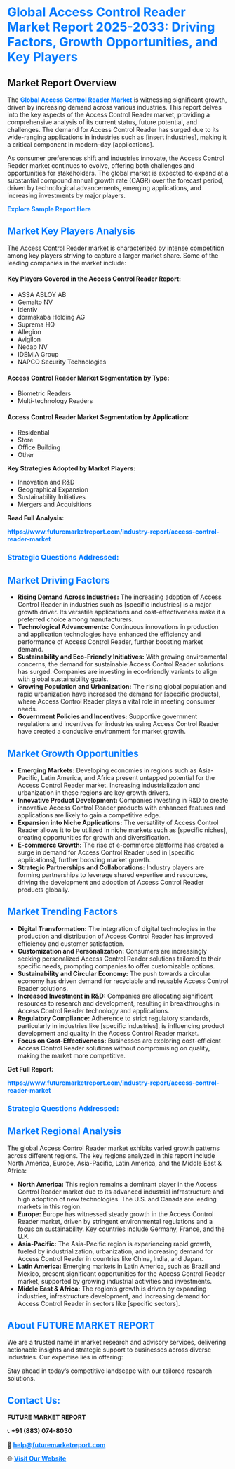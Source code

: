 <h1 style="color: #007BFF;">Global Access Control Reader Market Report 2025-2033: Driving Factors, Growth Opportunities, and Key Players</h1>

<section id="overview">
<h2>Market Report Overview</h2>
<p>The <a href="https://www.futuremarketreport.com/industry-report/access-control-reader-market" style="color: #007BFF; text-decoration: none;"><strong>Global Access Control Reader Market</strong></a> is witnessing significant growth, driven by increasing demand across various industries. This report delves into the key aspects of the Access Control Reader market, providing a comprehensive analysis of its current status, future potential, and challenges. The demand for Access Control Reader has surged due to its wide-ranging applications in industries such as [insert industries], making it a critical component in modern-day [applications].</p>
<p>As consumer preferences shift and industries innovate, the Access Control Reader market continues to evolve, offering both challenges and opportunities for stakeholders. The global market is expected to expand at a substantial compound annual growth rate (CAGR) over the forecast period, driven by technological advancements, emerging applications, and increasing investments by major players.</p>
</section>

<section id="overview">
<p><a href="https://www.futuremarketreport.com/request-sample/reportId=115626" style="color: #007BFF; text-decoration: none;"><strong>Explore Sample Report Here</strong></a></p>
</section>

<section id="key-players">
<h2 style="color: #007BFF;">Market Key Players Analysis</h2>
<p>The Access Control Reader market is characterized by intense competition among key players striving to capture a larger market share. Some of the leading companies in the market include:</p>
<h4>Key Players Covered in the Access Control Reader Report:</h4>
<ul><li>ASSA ABLOY AB</li><li>Gemalto NV</li><li>Identiv</li><li>dormakaba Holding AG</li><li>Suprema HQ</li><li>Allegion</li><li>Avigilon</li><li>Nedap NV</li><li>IDEMIA Group</li><li>NAPCO Security Technologies</li></ul>
<h4>Access Control Reader Market Segmentation by Type:</h4>
<ul><li>Biometric Readers</li><li>Multi-technology Readers</li></ul>

<h4>Access Control Reader Market Segmentation by Application:</h4>
<ul><li>Residential</li><li>Store</li><li>Office Building</li><li>Other</li></ul>
<p><strong>Key Strategies Adopted by Market Players:</strong></p>
<ul>
<li>Innovation and R&D</li>
<li>Geographical Expansion</li>
<li>Sustainability Initiatives</li>
<li>Mergers and Acquisitions</li>
</ul>
</section>

<section>
<p><strong>Read Full Analysis: </strong></p><a href="https://www.futuremarketreport.com/industry-report/access-control-reader-market" style="color: #007BFF; text-decoration: none;"><strong>https://www.futuremarketreport.com/industry-report/access-control-reader-market</strong></a>
<h3 style="color: #007BFF;">Strategic Questions Addressed:</h3>
</section>

<section id="driving-factors">
<h2 style="color: #007BFF;">Market Driving Factors</h2>
<ul>
<li><strong>Rising Demand Across Industries:</strong> The increasing adoption of Access Control Reader in industries such as [specific industries] is a major growth driver. Its versatile applications and cost-effectiveness make it a preferred choice among manufacturers.</li>
<li><strong>Technological Advancements:</strong> Continuous innovations in production and application technologies have enhanced the efficiency and performance of Access Control Reader, further boosting market demand.</li>
<li><strong>Sustainability and Eco-Friendly Initiatives:</strong> With growing environmental concerns, the demand for sustainable Access Control Reader solutions has surged. Companies are investing in eco-friendly variants to align with global sustainability goals.</li>
<li><strong>Growing Population and Urbanization:</strong> The rising global population and rapid urbanization have increased the demand for [specific products], where Access Control Reader plays a vital role in meeting consumer needs.</li>
<li><strong>Government Policies and Incentives:</strong> Supportive government regulations and incentives for industries using Access Control Reader have created a conducive environment for market growth.</li>
</ul>
</section>

<section id="growth-opportunities">
<h2 style="color: #007BFF;">Market Growth Opportunities</h2>
<ul>
<li><strong>Emerging Markets:</strong> Developing economies in regions such as Asia-Pacific, Latin America, and Africa present untapped potential for the Access Control Reader market. Increasing industrialization and urbanization in these regions are key growth drivers.</li>
<li><strong>Innovative Product Development:</strong> Companies investing in R&D to create innovative Access Control Reader products with enhanced features and applications are likely to gain a competitive edge.</li>
<li><strong>Expansion into Niche Applications:</strong> The versatility of Access Control Reader allows it to be utilized in niche markets such as [specific niches], creating opportunities for growth and diversification.</li>
<li><strong>E-commerce Growth:</strong> The rise of e-commerce platforms has created a surge in demand for Access Control Reader used in [specific applications], further boosting market growth.</li>
<li><strong>Strategic Partnerships and Collaborations:</strong> Industry players are forming partnerships to leverage shared expertise and resources, driving the development and adoption of Access Control Reader products globally.</li>
</ul>
</section>

<section id="trending-factors">
<h2 style="color: #007BFF;">Market Trending Factors</h2>
<ul>
<li><strong>Digital Transformation:</strong> The integration of digital technologies in the production and distribution of Access Control Reader has improved efficiency and customer satisfaction.</li>
<li><strong>Customization and Personalization:</strong> Consumers are increasingly seeking personalized Access Control Reader solutions tailored to their specific needs, prompting companies to offer customizable options.</li>
<li><strong>Sustainability and Circular Economy:</strong> The push towards a circular economy has driven demand for recyclable and reusable Access Control Reader solutions.</li>
<li><strong>Increased Investment in R&D:</strong> Companies are allocating significant resources to research and development, resulting in breakthroughs in Access Control Reader technology and applications.</li>
<li><strong>Regulatory Compliance:</strong> Adherence to strict regulatory standards, particularly in industries like [specific industries], is influencing product development and quality in the Access Control Reader market.</li>
<li><strong>Focus on Cost-Effectiveness:</strong> Businesses are exploring cost-efficient Access Control Reader solutions without compromising on quality, making the market more competitive.</li>
</ul>
</section>

<section>
<p><strong>Get Full Report: </strong></p><a href="https://www.futuremarketreport.com/industry-report/access-control-reader-market" style="color: #007BFF; text-decoration: none;"><strong>https://www.futuremarketreport.com/industry-report/access-control-reader-market</strong></a>
<h3 style="color: #007BFF;">Strategic Questions Addressed:</h3>
</section>


<section id="regional-analysis">
<h2 style="color: #007BFF;">Market Regional Analysis</h2>
<p>The global Access Control Reader market exhibits varied growth patterns across different regions. The key regions analyzed in this report include North America, Europe, Asia-Pacific, Latin America, and the Middle East & Africa:</p>
<ul>
<li><strong>North America:</strong> This region remains a dominant player in the Access Control Reader market due to its advanced industrial infrastructure and high adoption of new technologies. The U.S. and Canada are leading markets in this region.</li>
<li><strong>Europe:</strong> Europe has witnessed steady growth in the Access Control Reader market, driven by stringent environmental regulations and a focus on sustainability. Key countries include Germany, France, and the U.K.</li>
<li><strong>Asia-Pacific:</strong> The Asia-Pacific region is experiencing rapid growth, fueled by industrialization, urbanization, and increasing demand for Access Control Reader in countries like China, India, and Japan.</li>
<li><strong>Latin America:</strong> Emerging markets in Latin America, such as Brazil and Mexico, present significant opportunities for the Access Control Reader market, supported by growing industrial activities and investments.</li>
<li><strong>Middle East & Africa:</strong> The region’s growth is driven by expanding industries, infrastructure development, and increasing demand for Access Control Reader in sectors like [specific sectors].</li>
</ul>
</section>

<footer>
<h2 style="color: #007BFF;">About FUTURE MARKET REPORT</h2>
<p>We are a trusted name in market research and advisory services, delivering actionable insights and strategic support to businesses across diverse industries. Our expertise lies in offering:</p>

<p>Stay ahead in today’s competitive landscape with our tailored research solutions.</p>

<h2 style="color: #007BFF;">Contact Us:</h2>
<p><strong>FUTURE MARKET REPORT</strong></p>
<p>📞 <strong>+91 (883) 074-8030</strong></p>
<p>📧 <strong><a href="mailto:help@futuremarketreport.com" style="color: #007BFF;">help@futuremarketreport.com</a></strong></p>
<p>🌐 <strong><a href="https://www.futuremarketreport.com/" style="color: #007BFF;">Visit Our Website</a></strong></p>
</footer>